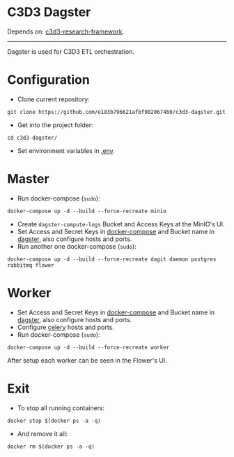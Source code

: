 # C3D3 Dagster
Depends on: [c3d3-research-framework](https://github.com/e183b796621afbf902067460/c3d3-research-framework).

---

Dagster is used for C3D3 ETL orchestration.

# Configuration

- Clone current repository:
```
git clone https://github.com/e183b796621afbf902067460/c3d3-dagster.git
```

- Get into the project folder:
```
cd c3d3-dagster/
```

- Set environment variables in [.env](https://github.com/e183b796621afbf902067460/c3d3-dagster/blob/master/c3d3/.env).

# Master

- Run docker-compose (`sudo`):
```
docker-compose up -d --build --force-recreate minio
```
- Create `dagster-compute-logs` Bucket and Access Keys at the MinIO's UI.
- Set Access and Secret Keys in [docker-compose](https://github.com/e183b796621afbf902067460/c3d3-dagster/blob/master/docker-compose.yaml) and Bucket name in [dagster](https://github.com/e183b796621afbf902067460/c3d3-dagster/blob/master/c3d3/dagster.yaml), also configure hosts and ports.
- Run another one docker-compose (`sudo`):
```
docker-compose up -d --build --force-recreate dagit daemon postgres rabbitmq flower 
```
# Worker

- Set Access and Secret Keys in [docker-compose](https://github.com/e183b796621afbf902067460/c3d3-dagster/blob/master/docker-compose.yaml) and Bucket name in [dagster](https://github.com/e183b796621afbf902067460/c3d3-dagster/blob/master/c3d3/dagster.yaml), also configure hosts and ports.
- Configure [celery](https://github.com/e183b796621afbf902067460/c3d3-dagster/blob/master/c3d3/celery.yaml) hosts and ports.
- Run docker-compose (`sudo`):
```
docker-compose up -d --build --force-recreate worker
```

After setup each worker can be seen in the Flower's UI.

# Exit
- To stop all running containers:
```
docker stop $(docker ps -a -q)
```
- And remove it all:
```
docker rm $(docker ps -a -q)
```
